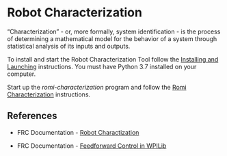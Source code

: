 # Robot Characterization
“Characterization” - or, more formally, system identification - is the process of determining a mathematical model for the behavior of a system through statistical analysis of its inputs and outputs.

To install and start the Robot Characterization Tool follow the [Installing and Launching](https://docs.wpilib.org/en/stable/docs/software/wpilib-tools/robot-characterization/introduction.html#installing-and-launching-the-toolsuite) instructions.  You must have Python 3.7 installed on your computer.

Start up the *romi-characterization* program and follow the [Romi Characterization](https://github.com/bb-frc-workshops/romi-examples/tree/main/romi-characterization) instructions.


## References
- FRC Documentation - [Robot Charactization](https://docs.wpilib.org/en/stable/docs/software/wpilib-tools/robot-characterization/index.html)

- FRC Documentation - [Feedforward Control in WPILib](https://docs.wpilib.org/en/stable/docs/software/advanced-controls/controllers/feedforward.html#feedforward-control-in-wpilib)